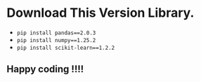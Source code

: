# Download This Version Library.
* ``` pip install pandas==2.0.3 ```
*  ``` pip install numpy==1.25.2 ```
* ``` pip install scikit-learn==1.2.2 ```


## Happy coding !!!! 
